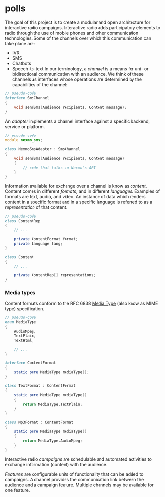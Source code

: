 # polls

The goal of this project is to create a modular and open architecture for interactive radio campaigns. Interactive radio adds participatory elements to radio through the use of mobile phones and other communication technologies. Some of the channels over which this communication can take place are:
* IVR
* SMS
* Chatbots
* Speech-to-text
In our terminology, a *channel* is a means for uni- or bidirectional communication with an audience. We think of these channels as interfaces whose operations are determined by the capabilities of the channel:
```d
// pseudo-code
interface SmsChannel
{
    void sendSms(Audience recipients, Content message);
}
```
An *adapter* implements a channel interface against a specific backend, service or platform.
```d
// pseudo-code
module nexmo_sms;

class NexmoSmsAdapter : SmsChannel
{
    void sendSms(Audience recipients, Content message)
    {
        // code that talks to Nexmo's API
    }
}
```
Information available for exchange over a channel is know as *content*. Content comes in different *formats*, and in different *languages*. Examples of formats are text, audio, and video. An instance of data which renders content in a specific format and in a specific language is referred to as a *representation* of that content.
```d
// pseudo-code
class ContentRep
{
    // ...

    private ContentFormat format;
    private Language lang;
}

class Content
{
    // ...

    private ContentRep[] representations;
}
```
### Media types
Content formats conform to the RFC 6838 [Media Type](https://www.iana.org/assignments/media-types/media-types.xhtml) (also know as MIME type) specification.
```d
// pseudo-code
enum MediaType
{
    AudioMpeg,
    TextPlain,
    TextHtml,

    // ...
}

interface ContentFormat
{
    static pure MediaType mediaType();
}

class TextFormat : ContentFormat
{
    static pure MediaType mediaType() 
    { 
        return MediaType.TextPlain; 
    }
}

class Mp3Format : ContentFormat
{
    static pure MediaType mediaType() 
    { 
        return MediaType.AudioMpeg; 
    }
}
```
Interactive radio *campaigns* are schedulable and automated activities to exchange information (content) with the audience.

*Features* are configurable units of functionality that can be added to campaigns. A channel provides the communication link between the audience and a campaign feature. Multiple channels may be available for one feature.
